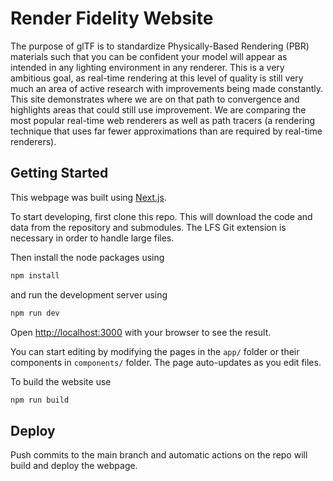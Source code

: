 # Render Fidelity Website

The purpose of glTF is to standardize Physically-Based Rendering (PBR) materials such that you can be confident your model will appear as intended in any lighting environment in any renderer. This is a very ambitious goal, as real-time rendering at this level of quality is still very much an area of active research with improvements being made constantly. This site demonstrates where we are on that path to convergence and highlights areas that could still use improvement. We are comparing the most popular real-time web renderers as well as path tracers (a rendering technique that uses far fewer approximations than are required by real-time renderers).

## Getting Started

This webpage was built using [Next.js](https://nextjs.org).

To start developing, first clone this repo. This will download the code and data from the repository and submodules. The LFS Git extension is necessary in order to handle large files.

Then install the node packages using 
```bash 
npm install
``` 

and run the development server using 
```bash
npm run dev
```

Open [http://localhost:3000](http://localhost:3000) with your browser to see the result.

You can start editing by modifying the pages in the `app/` folder or their components in `components/` folder. The page auto-updates as you edit files.

To build the website use
```bash
npm run build
```

## Deploy

Push commits to the main branch and automatic actions on the repo will build and deploy the webpage.

